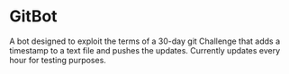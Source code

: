# GitBot

A bot designed to exploit the terms of a 30-day git Challenge that adds a timestamp to a text file and pushes the updates. Currently updates every hour for testing purposes.